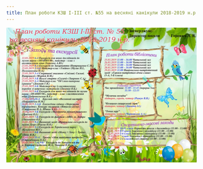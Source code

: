 ```yaml
---
title: План роботи КЗШ І-ІІІ ст. №55 на весняні канікули 2018-2019 н.р.
---
```


![](plan.webp)
